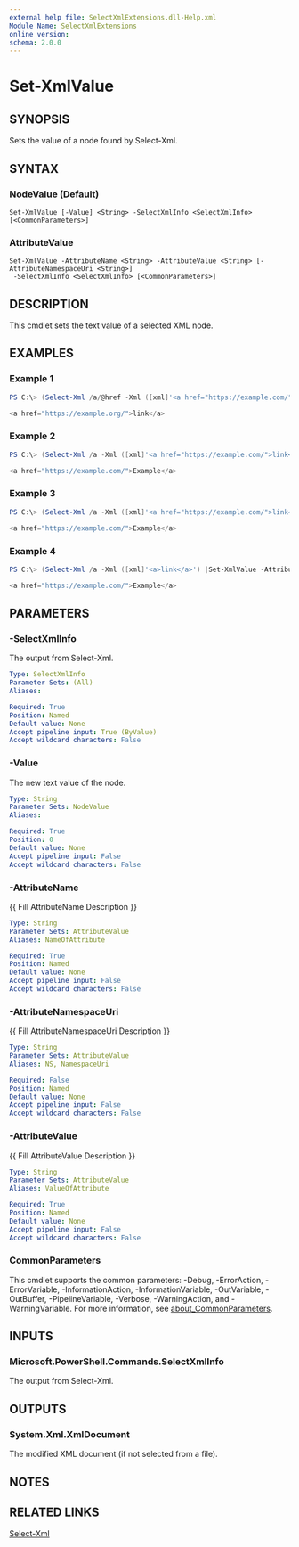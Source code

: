 ```yaml
---
external help file: SelectXmlExtensions.dll-Help.xml
Module Name: SelectXmlExtensions
online version:
schema: 2.0.0
---
```


# Set-XmlValue

## SYNOPSIS
Sets the value of a node found by Select-Xml.

## SYNTAX

### NodeValue (Default)
```
Set-XmlValue [-Value] <String> -SelectXmlInfo <SelectXmlInfo> [<CommonParameters>]
```

### AttributeValue
```
Set-XmlValue -AttributeName <String> -AttributeValue <String> [-AttributeNamespaceUri <String>]
 -SelectXmlInfo <SelectXmlInfo> [<CommonParameters>]
```

## DESCRIPTION
This cmdlet sets the text value of a selected XML node.

## EXAMPLES

### Example 1
```powershell
PS C:\> (Select-Xml /a/@href -Xml ([xml]'<a href="https://example.com/">link</a>') |Set-XmlValue https://example.org/).OuterXml

<a href="https://example.org/">link</a>
```

### Example 2
```powershell
PS C:\> (Select-Xml /a -Xml ([xml]'<a href="https://example.com/">link</a>') |Set-XmlValue Example).OuterXml

<a href="https://example.com/">Example</a>
```

### Example 3
```powershell
PS C:\> (Select-Xml /a -Xml ([xml]'<a href="https://example.com/">link</a>') |Set-XmlValue -AttributeName href -AttributeValue Example).OuterXml

<a href="https://example.com/">Example</a>
```

### Example 4
```powershell
PS C:\> (Select-Xml /a -Xml ([xml]'<a>link</a>') |Set-XmlValue -AttributeName href -AttributeValue Example).OuterXml

<a href="https://example.com/">Example</a>
```

## PARAMETERS

### -SelectXmlInfo

The output from Select-Xml.

```yaml
Type: SelectXmlInfo
Parameter Sets: (All)
Aliases:

Required: True
Position: Named
Default value: None
Accept pipeline input: True (ByValue)
Accept wildcard characters: False
```

### -Value

The new text value of the node.

```yaml
Type: String
Parameter Sets: NodeValue
Aliases:

Required: True
Position: 0
Default value: None
Accept pipeline input: False
Accept wildcard characters: False
```

### -AttributeName
{{ Fill AttributeName Description }}

```yaml
Type: String
Parameter Sets: AttributeValue
Aliases: NameOfAttribute

Required: True
Position: Named
Default value: None
Accept pipeline input: False
Accept wildcard characters: False
```

### -AttributeNamespaceUri
{{ Fill AttributeNamespaceUri Description }}

```yaml
Type: String
Parameter Sets: AttributeValue
Aliases: NS, NamespaceUri

Required: False
Position: Named
Default value: None
Accept pipeline input: False
Accept wildcard characters: False
```

### -AttributeValue
{{ Fill AttributeValue Description }}

```yaml
Type: String
Parameter Sets: AttributeValue
Aliases: ValueOfAttribute

Required: True
Position: Named
Default value: None
Accept pipeline input: False
Accept wildcard characters: False
```

### CommonParameters
This cmdlet supports the common parameters: -Debug, -ErrorAction, -ErrorVariable, -InformationAction, -InformationVariable, -OutVariable, -OutBuffer, -PipelineVariable, -Verbose, -WarningAction, and -WarningVariable. For more information, see [about_CommonParameters](http://go.microsoft.com/fwlink/?LinkID=113216).

## INPUTS

### Microsoft.PowerShell.Commands.SelectXmlInfo

The output from Select-Xml.

## OUTPUTS

### System.Xml.XmlDocument

The modified XML document (if not selected from a file).

## NOTES

## RELATED LINKS

[Select-Xml]()
